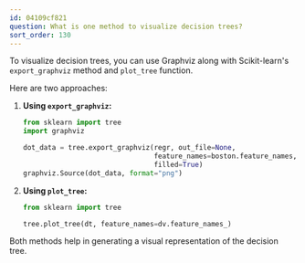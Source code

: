 ```yaml
---
id: 04109cf821
question: What is one method to visualize decision trees?
sort_order: 130
---
```


To visualize decision trees, you can use Graphviz along with Scikit-learn's `export_graphviz` method and `plot_tree` function.

Here are two approaches:

1. **Using `export_graphviz`:**
   ```python
   from sklearn import tree
   import graphviz

   dot_data = tree.export_graphviz(regr, out_file=None,
                                   feature_names=boston.feature_names,
                                   filled=True)
   graphviz.Source(dot_data, format="png")
   ```

2. **Using `plot_tree`:**
   ```python
   from sklearn import tree
   
   tree.plot_tree(dt, feature_names=dv.feature_names_)
   ```

Both methods help in generating a visual representation of the decision tree.